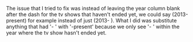 The issue that I tried to fix was instead of leaving the year column blank after the dash for the tv shows that haven't ended yet, we could say (2013-present) for example instead of just (2013- ).
What I did was substitute anything that had '- ' with '-present' because we only see '- ' within the year where the tv show hasn't ended yet.
